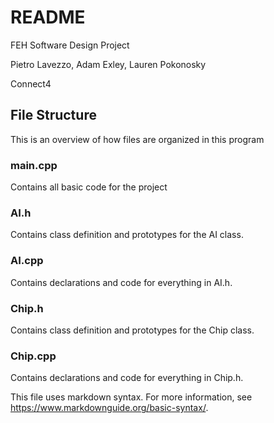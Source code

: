# README
FEH Software Design Project

Pietro Lavezzo, Adam Exley, Lauren Pokonosky

Connect4

## File Structure
This is an overview of how files are organized in this program

### main.cpp
Contains all basic code for the project
### AI.h
Contains class definition and prototypes for the AI class.
### AI.cpp
Contains declarations and code for everything in AI.h.
### Chip.h
Contains class definition and prototypes for the Chip class.
### Chip.cpp
Contains declarations and code for everything in Chip.h.


This file uses markdown syntax. For more information, see https://www.markdownguide.org/basic-syntax/.

